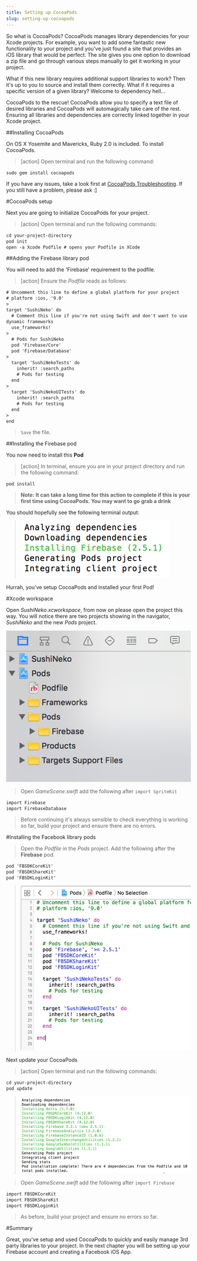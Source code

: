 ```yaml
---
title: Setting up CocoaPods
slug: setting-up-cocoapods
---
```


So what is CocoaPods? CocoaPods manages library dependencies for your Xcode projects.
For example, you want to add some fantastic new functionality to your project and you've just found a site that provides an iOS library that would be perfect.  The site gives you one option to download a zip file and go through various steps manually to get it working in your project.  

What if this new library requires additional support libraries to work? Then it's up to you to source and install them correctly. What if it requires a specific version of a given library? Welcome to dependency hell...

CocoaPods to the rescue! CocoaPods allow you to specify a text file of desired libraries and CocoaPods will automagically take care of the rest. Ensuring all libraries and dependencies are correctly linked together in your Xcode project.

##Installing CocoaPods

On OS X Yosemite and Mavericks, Ruby 2.0 is included. To install CocoaPods.

> [action]
> Open terminal and run the following command:
>
```
sudo gem install cocoapods
```
>

If you have any issues, take a look first at [CocoaPods Troubleshooting](https://guides.cocoapods.org/using/troubleshooting#installing-cocoapods). If you still have a problem, please ask :]

#CocoaPods setup

Next you are going to initialize CocoaPods for your project.

> [action]
> Open terminal and run the following commands:
>
```
cd your-project-directory
pod init
open -a Xcode Podfile # opens your Podfile in XCode
```
>

##Adding the Firebase library pod

You will need to add the 'Firebase' requirement to the podfile.

> [action]
> Ensure the *Podfile* reads as follows:
>
```
# Uncomment this line to define a global platform for your project
# platform :ios, '9.0'
>
target 'SushiNeko' do
  # Comment this line if you're not using Swift and don't want to use dynamic frameworks
  use_frameworks!
>
  # Pods for SushiNeko
  pod 'Firebase/Core'
  pod 'Firebase/Database'
>
  target 'SushiNekoTests' do
    inherit! :search_paths
    # Pods for testing
  end
>
  target 'SushiNekoUITests' do
    inherit! :search_paths
    # Pods for testing
  end
>
end
```
> `Save` the file.

##Installing the Firebase pod

You now need to install this **Pod**

> [action]
> In terminal, ensure you are in your project directory and run the following command:
>
```
pod install
```
> **Note: It can take a long time for this action to complete if this is your first time using CocoaPods.  You may want to go grab a drink**

You should hopefully see the following terminal output:

> ![CocoaPod Install](../Tutorial-Images/cocoapod_install.png)

Hurrah, you've setup CocoaPods and installed your first Pod!

#Xcode workspace

Open *SushiNeko.xcworkspace*, from now on please open the project this way.  You will notice there are two projects showing in the navigator, *SushiNeko* and the new *Pods* project.

![CocoaPod workspace](../Tutorial-Images/xcode_workspace_structure.png)

> Open *GameScene.swift* add the following after `import SpriteKit`
>
```
import Firebase
import FirebaseDatabase
```
> Before continuing it's always sensible to check everything is working so far, build your project and ensure there are no errors.

#Installing the Facebook library pods

> Open the *Podfile* in the *Pods* project.
> Add the following after the **Firebase** pod.
>
```
pod 'FBSDKCoreKit'
pod 'FBSDKShareKit'
pod 'FBSDKLoginKit'
```
> ![Podfile](../Tutorial-Images/podfile_complete.png)

Next update your CocoaPods

> [action]
> Open terminal and run the following commands:
>
```
cd your-project-directory
pod update
```
> ![Pods update](../Tutorial-Images/pods_update.png)

<!-- -->

> Open *GameScene.swift* add the following after `import Firebase`
>
```
import FBSDKCoreKit
import FBSDKShareKit
import FBSDKLoginKit
```
> As before, build your project and ensure no errors so far.

#Summary

Great, you've setup and used CocoaPods to quickly and easily manage 3rd party libraries to your project.
In the next chapter you will be setting up your Firebase account and creating a Facebook iOS App.
